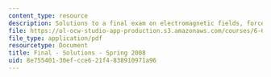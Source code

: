 ```yaml
---
content_type: resource
description: Solutions to a final exam on electromagnetic fields, forces, and motion.
file: https://ol-ocw-studio-app-production.s3.amazonaws.com/courses/6-641-electromagnetic-fields-forces-and-motion-spring-2009/8e75540130efcce621f4838910971a96_MIT6_641s09_sol_exam2008.pdf
file_type: application/pdf
resourcetype: Document
title: Final - Solutions - Spring 2008
uid: 8e755401-30ef-cce6-21f4-838910971a96
---
```

